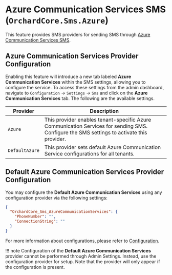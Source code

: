 # Azure Communication Services SMS (`OrchardCore.Sms.Azure`)

This feature provides SMS providers for sending SMS through [Azure Communication Services SMS](https://learn.microsoft.com/en-us/azure/communication-services/concepts/sms/concepts).

## **Azure Communication Services** Provider Configuration

Enabling this feature will introduce a new tab labeled **Azure Communication Services** within the SMS settings, allowing you to configure the service. To access these settings from the admin dashboard, navigate to `Configuration` → `Settings` → `Sms` and click on the **Azure Communication Services** tab. The following are the available settings.

| Provider       | Description                                                                                                                               |
|----------------|-------------------------------------------------------------------------------------------------------------------------------------------|
| `Azure`        | This provider enables tenant-specific Azure Communication Services for sending SMS. Configure the SMS settings to activate this provider. |
| `DefaultAzure` | This provider sets default Azure Communication Service configurations for all tenants.                                                    |


## **Default Azure Communication Services** Provider Configuration

You may configure the **Default Azure Communication Services** using any configuration provider via the following settings:

```json
{
  "OrchardCore_Sms_AzureCommunicationServices": {
    "PhoneNumber": "",
    "ConnectionString": ""
  }
}
```

For more information about configurations, please refer to [Configuration](../Configuration/README.md).

!!! note
    Configuration of the **Default Azure Communication Services** provider cannot be performed through Admin Settings. Instead, use the configuration provider for setup. Note that the provider will only appear if the configuration is present.
